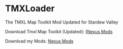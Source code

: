 # TMXLoader
The TMXL Map Toolkit Mod Updated for Stardew Valley

Download Tmxl Map Toolkit (Updated): [[Nexus Mods](https://next.nexusmods.com/profile/Smapifan/mods](https://www.nexusmods.com/stardewvalley/mods/34376))

Download my Mods: [Nexus Mods](https://next.nexusmods.com/profile/Smapifan/mods)
